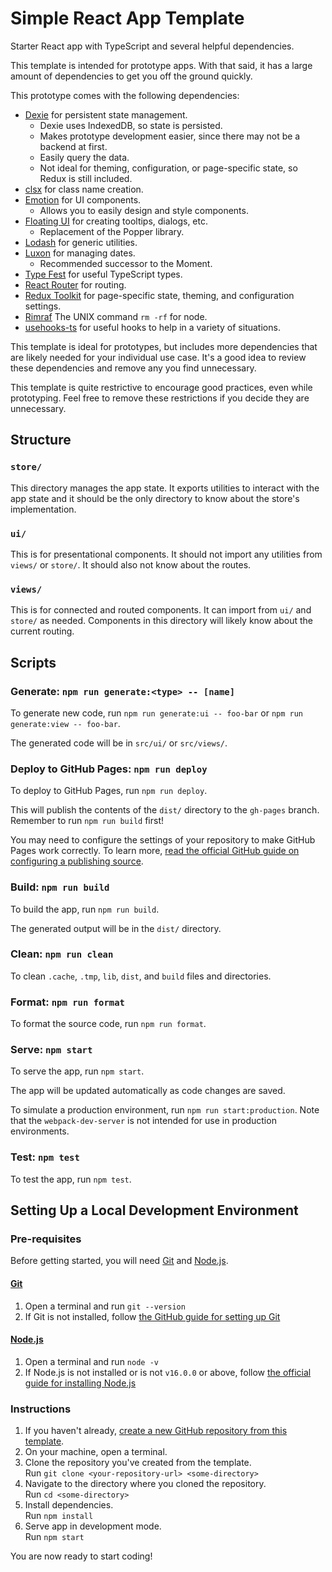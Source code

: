 # Simple React App Template

Starter React app with TypeScript and several helpful dependencies.

This template is intended for prototype apps.
With that said, it has a large amount of dependencies to get you off the ground quickly.

This prototype comes with the following dependencies:

- [Dexie][dexie] for persistent state management.
  - Dexie uses IndexedDB, so state is persisted.
  - Makes prototype development easier, since there may not be a backend at first.
  - Easily query the data.
  - Not ideal for theming, configuration, or page-specific state, so Redux is still included.
- [clsx][clsx] for class name creation.
- [Emotion][emotion] for UI components.
  - Allows you to easily design and style components.
- [Floating UI][floating-ui] for creating tooltips, dialogs, etc.
  - Replacement of the Popper library.
- [Lodash][lodash] for generic utilities.
- [Luxon][luxon] for managing dates.
  - Recommended successor to the Moment.
- [Type Fest][type-fest] for useful TypeScript types.
- [React Router][react-router] for routing.
- [Redux Toolkit][rtk] for page-specific state, theming, and configuration settings.
- [Rimraf][rimraf] The UNIX command `rm -rf` for node.
- [usehooks-ts][usehooks-ts] for useful hooks to help in a variety of situations.

This template is ideal for prototypes,
but includes more dependencies that are likely needed for your individual use case.
It's a good idea to review these dependencies and remove any you find unnecessary.

This template is quite restrictive to encourage good practices, even while prototyping.
Feel free to remove these restrictions if you decide they are unnecessary.

## Structure

### `store/`

This directory manages the app state.
It exports utilities to interact with the app state and
it should be the only directory to know about the store's implementation.

### `ui/`

This is for presentational components.
It should not import any utilities from `views/` or `store/`.
It should also not know about the routes.

### `views/`

This is for connected and routed components.
It can import from `ui/` and `store/` as needed.
Components in this directory will likely know about the current routing.

## Scripts

### Generate: `npm run generate:<type> -- [name]`

To generate new code, run `npm run generate:ui -- foo-bar` or `npm run generate:view -- foo-bar`.

The generated code will be in `src/ui/` or `src/views/`.

### Deploy to GitHub Pages: `npm run deploy`

To deploy to GitHub Pages, run `npm run deploy`.

This will publish the contents of the `dist/` directory to the `gh-pages` branch.
Remember to run `npm run build` first!

You may need to configure the settings of your repository to make GitHub Pages work correctly.
To learn more, [read the official GitHub guide on configuring a publishing source](https://docs.github.com/en/pages/getting-started-with-github-pages/configuring-a-publishing-source-for-your-github-pages-site).

### Build: `npm run build`

To build the app, run `npm run build`.

The generated output will be in the `dist/` directory.

### Clean: `npm run clean`

To clean `.cache`, `.tmp`, `lib`, `dist`, and `build` files and directories.

### Format: `npm run format`

To format the source code, run `npm run format`.

### Serve: `npm start`

To serve the app, run `npm start`.

The app will be updated automatically as code changes are saved.

To simulate a production environment, run `npm run start:production`.
Note that the `webpack-dev-server` is not intended for use in production environments.

### Test: `npm test`

To test the app, run `npm test`.

## Setting Up a Local Development Environment

### Pre-requisites

Before getting started, you will need [Git] and [Node.js].

#### [Git]

1. Open a terminal and run `git --version`
1. If Git is not installed, follow
   [the GitHub guide for setting up Git][github_docs_git]

#### [Node.js]

1. Open a terminal and run `node -v`
1. If Node.js is not installed or is not `v16.0.0` or above, follow
   [the official guide for installing Node.js][node_docs_install]

### Instructions

1. If you haven't already, [create a new GitHub repository from this template][generate].
1. On your machine, open a terminal.
1. Clone the repository you've created from the template.\
   Run `git clone <your-repository-url> <some-directory>`
1. Navigate to the directory where you cloned the repository.\
   Run `cd <some-directory>`
1. Install dependencies.\
   Run `npm install`
1. Serve app in development mode.\
   Run `npm start`

You are now ready to start coding!

[babel]: https://babeljs.io/
[dexie]: https://dexie.org/
[clsx]: https://www.npmjs.com/package/clsx
[emotion]: https://emotion.sh/docs/introduction
[floating-ui]: https://floating-ui.com/
[generate]: https://github.com/utori-dev/template-react-app-prototype/generate
[git]: https://git-scm.com/
[github_docs_git]: https://docs.github.com/en/get-started/quickstart/set-up-git
[lodash]: https://lodash.com/
[luxon]: https://lodash.com/
[node.js]: https://nodejs.org/
[node_docs_install]: https://nodejs.dev/learn/how-to-install-nodejs
[react-router]: https://reactrouter.com/en/main
[rtk]: https://redux-toolkit.js.org/
[rimraf]: https://www.npmjs.com/package/rimraf
[type-fest]: https://github.com/sindresorhus/type-fest
[usehooks-ts]: https://usehooks-ts.com/
